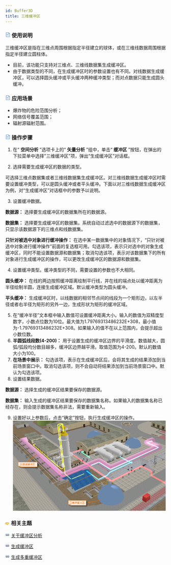 ```yaml
---
id: Buffer3D
title: 三维缓冲区
---
```

### ![](../../../img/read.gif) 使用说明

三维缓冲区是指在三维点周围根据指定半径建立的球体，或在三维线数据周围根据指定半径建立圆柱体。

* 目前，该功能只支持对三维点、三维线数据集生成缓冲区。
* 由于数据类型的不同，在生成缓冲区时的参数设置也有不同。对线数据生成缓冲区，可以选择圆头缓冲或平头缓冲两种缓冲类型；而对点数据只能生成圆头缓冲。

### ![](../../../img/read.gif) 应用场景

* 爆炸物的危险范围分析；
* 网络信号覆盖范围；
* 辐射源辐射范围。

### ![](../../../img/read.gif) 操作步骤

1. 在“ **空间分析** ”选项卡上的“ **矢量分析** ”组中，单击“ **缓冲区** ”按钮，在弹出的下拉菜单中选择"三维缓冲区"项，弹出“生成缓冲区”对话框。

2. 选择需要生成缓冲区的数据的类型。

可选择三维点数据集或者三维线数据集生成缓冲区。对三维线数据生成缓冲区时需要设置缓冲类型，可以是圆头缓冲或者平头缓冲。下面以对三维线数据生成缓冲区为例，对“生成缓冲区”对话框中的参数予以说明。

3. 设置缓冲数据。

  **数据源：** 选择要生成缓冲区的数据集所在的数据源。

  **数据集：** 选择要生成缓冲区的数据集。系统自动过滤选中的数据源下的数据集，只显示该数据源下的三维点和线数据集。

  **只针对被选中对象进行缓冲操作：**
  在选中某一数据集中的对象情况下，“只针对被选中对象进行缓冲操作”前面的复选框可用。勾选该项，表示只对选中的对象生成缓冲区，同时不能设置数据源和数据集；取消勾选该项，表示对该数据集下的所有对象进行生成缓冲区的操作，可以更改生成缓冲区的数据源和数据集。

4. 设置缓冲类型。缓冲类型的不同，需要设置的参数也不大相同。

**圆头缓冲：** 在线的两边按照缓冲距离绘制平行线，并在线的端点处以缓冲距离为半径绘制半圆，连接生成缓冲区域。默认缓冲类型为圆头缓冲。

**平头缓冲：** 生成缓冲区时，以线数据的相邻节点间的线段为一个矩形边，以左半径或者右半径为矩形的另外一边，生成形状为矩形的缓冲区域。

5. 在“缓冲半径”文本框中输入数值可设置缓冲距离大小。输入的数值为双精度型数字，小数点位数为10位。最大值为1.79769313486232E+308，最小值为-1.79769313486232E+308。如果输入的值不在以上范围内，会提示超出小数位数。
6. **半圆弧线段数(4-200)：** 用于设置生成的缓冲区边界的平滑度。数值越大，圆弧/弧段均分数目越多，缓冲区边界越平滑。取值范围为4-200。默认的数值大小为100。
7. **在场景中展示：** 勾选该项，表示在生成缓冲区后，会将其生成的结果添加到当前场景窗口中。取消勾选该项，则不会自动将结果添加到当前场景窗口中。默认为勾选该项。
8. 设置结果数据。

**数据源：** 选择生成的缓冲区结果要保存的数据源。

**数据集：** 输入生成的缓冲区结果要保存的数据集名称。如果输入的数据集名称已经存在，则会提示数据集名称非法，需要重新输入。

9. 设置好以上参数后，点击“确定”按钮，执行生成缓冲区的操作。
![](img/Buffer3DResult.png)  


### ![](../../../img/seealso.png) 相关主题

![](../../../img/smalltitle.png) [关于缓冲区分析](HowBufferWork.htm)

![](../../../img/smalltitle.png) [生成缓冲区](SingleBuffer.htm)

![](../../../img/smalltitle.png) [生成多重缓冲区](MutilBuffer.htm)
